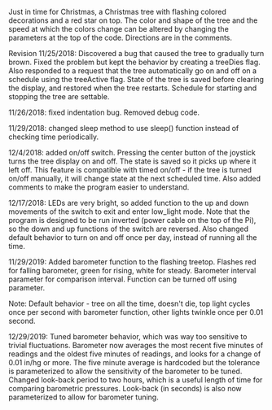 ﻿Just in time for Christmas, a Christmas tree with flashing colored decorations and a red star on top. The color and shape of the tree and the speed at which the colors change can be altered by changing the parameters at the top of the code. Directions are in the comments.

Revision 11/25/2018:
Discovered a bug that caused the tree to gradually turn brown. Fixed the problem but kept the behavior by creating a treeDies flag. Also responded to a request that the tree automatically go on and off on a schedule using the treeActive flag. State of the tree is saved before clearing the display, and restored when the tree restarts. Schedule for starting and stopping the tree are settable.

11/26/2018: fixed indentation bug. Removed debug code.

11/29/2018: changed sleep method to use sleep() function instead of checking time periodically.

12/4/2018: added on/off switch. Pressing the center button of the joystick turns the tree display on and off. The state is saved so it picks up where it left off. This feature is compatible with timed on/off - if the tree is turned on/off manually, it will change state at the next scheduled time. Also added comments to make the program easier to understand.

12/17/2018: LEDs are very bright, so added function to the up and down movements of the switch to exit and enter low_light mode. Note that the program is designed to be run inverted (power cable on the top of the Pi), so the down and up functions of the switch are reversed. Also changed default behavior to turn on and off once per day, instead of running all the time.

11/29/2019: Added barometer function to the flashing treetop. Flashes red for falling barometer, green for rising, white for steady. Barometer interval parameter for comparison interval. Function can be turned off using parameter.

Note: Default behavior - tree on all the time, doesn't die, top light cycles once per second with barometer function, other lights twinkle once per 0.01 second.

12/29/2019: Tuned barometer behavior, which was way too sensitive to trivial fluctuations. Barometer now averages the most recent five minutes of readings and the oldest five minutes of readings, and looks for a change of 0.01 in/hg or more. The five minute average is hardcoded but the tolerance is parameterized to allow the sensitivity of the barometer to be tuned. Changed look-back period to two hours, which is a useful length of time for comparing barometric pressures. Look-back (in seconds) is also now parameterized to allow for barometer tuning.